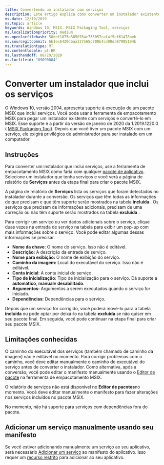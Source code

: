 ```yaml
---
title: Convertendo um instalador com serviços
description: Este artigo explica como converter um instalador existente com serviços para MSIX usando a ferramenta de empacotamento MSIX
ms.date: 12/19/2019
ms.topic: article
keywords: Windows 10, MSIX, MSIX Packaging Tool, serviços
ms.localizationpriority: medium
ms.openlocfilehash: 58def1075e3850764c735057caf4f5ef61478beb
ms.sourcegitcommit: 6b1ec6420dbaa327b65c208b4cd00da87985104b
ms.translationtype: MT
ms.contentlocale: pt-BR
ms.lasthandoff: 08/29/2020
ms.locfileid: "89090884"
---
```

# <a name="convert-an-installer-that-includes-services"></a>Converter um instalador que inclui os serviços

O Windows 10, versão 2004, apresenta suporte à execução de um pacote MSIX que inclui serviços. Você pode usar a ferramenta de empacotamento MSIX para pegar um instalador existente com serviços e convertê-lo em MSIX. Esse suporte é a partir da versão de janeiro de 2020 da 1.2019.1220.0 ( [MSIX Packaging Tool](tool-overview.md)). Depois que você tiver um pacote MSIX com um serviço, ele exigirá privilégios de administrador para ser instalado em um computador.

## <a name="instructions"></a>Instruções

Para converter um instalador que inclui serviços, use a ferramenta de empacotamento MSIX como faria com qualquer [pacote de aplicativo](create-app-package.md). Selecione um instalador que tenha serviços e você verá a página de relatório de **Serviços** antes da etapa final para criar o pacote MSIX.

A página de relatório de **Serviços** lista os serviços que foram detectados no instalador durante a conversão. Os serviços que têm todas as informações de que precisam e que têm suporte serão mostrados na tabela **incluída** . Os serviços que precisam de informações adicionais, precisam de uma correção ou não têm suporte serão mostrados na tabela **excluída** .

Para corrigir um serviço ou ver dados adicionais sobre o serviço, clique duas vezes na entrada de serviço na tabela para exibir um pop-up com mais informações sobre o serviço. Você pode editar algumas dessas informações se precisar.

- **Nome da chave:** O nome do serviço. Isso não é editável.
- **Descrição:** A descrição da entrada de serviço.
- **Nome para exibição:** O nome de exibição do serviço.
- **Caminho da imagem:** Local do executável do serviço. Isso não é editável.
- **Conta inicial:** A conta inicial do serviço.
- **Tipo de inicialização:** Tipo de inicialização para o serviço. Dá suporte a **automático**, **manual**e **desabilitado**.
- **Argumentos:** Argumentos a serem executados quando o serviço for iniciado.
- **Dependências:** Dependências para o serviço.

Depois que um serviço for corrigido, você poderá movê-lo para a tabela **incluída** ou pode optar por deixá-lo na tabela **excluída** se não quiser em seu pacote final. Em seguida, você pode continuar na etapa final para criar seu pacote MSIX.

## <a name="known-limitations"></a>Limitações conhecidas

O caminho do executável dos serviços (também chamado de caminho da imagem) não é editável no momento. Para corrigir problemas com o caminho, você deve editar manualmente o caminho do executável do serviço antes de converter o instalador. Como alternativa, após a conversão, você pode editar o manifesto manualmente usando o [Editor de pacote](package-editor.md) na ferramenta de empacotamento MSIX.

O relatório de serviços não está disponível no **Editor de pacotes**no momento. Você deve editar manualmente o manifesto para fazer alterações nos serviços incluídos no pacote MSIX.

No momento, não há suporte para serviços com dependências fora do pacote.

## <a name="add-a-service-manually-using-your-manifest"></a>Adicionar um serviço manualmente usando seu manifesto

Se você estiver adicionando manualmente um serviço ao seu aplicativo, será necessário [Adicionar um serviço](/uwp/schemas/appxpackage/uapmanifestschema/element-desktop6-service) ao manifesto do aplicativo. Isso requer um [recurso restrito](/windows/uwp/packaging/app-capability-declarations#restricted-capabilities) para adicionar ao seu aplicativo.